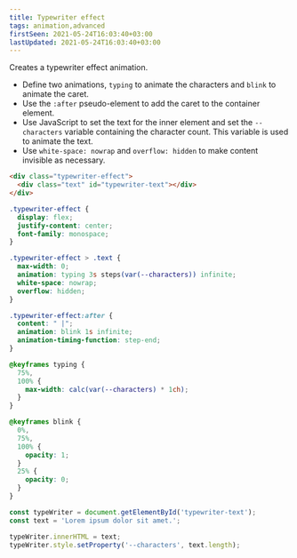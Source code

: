 ```yaml
---
title: Typewriter effect
tags: animation,advanced
firstSeen: 2021-05-24T16:03:40+03:00
lastUpdated: 2021-05-24T16:03:40+03:00
---
```


Creates a typewriter effect animation.

- Define two animations, `typing` to animate the characters and `blink` to animate the caret.
- Use the `:after` pseudo-element to add the caret to the container element.
- Use JavaScript to set the text for the inner element and set the `--characters` variable containing the character count. This variable is used to animate the text.
- Use `white-space: nowrap` and `overflow: hidden` to make content invisible as necessary.

```html
<div class="typewriter-effect">
  <div class="text" id="typewriter-text"></div>
</div>
```

```css
.typewriter-effect {
  display: flex;
  justify-content: center;
  font-family: monospace;
}

.typewriter-effect > .text {
  max-width: 0;
  animation: typing 3s steps(var(--characters)) infinite;
  white-space: nowrap;
  overflow: hidden;
}

.typewriter-effect:after {
  content: " |";
  animation: blink 1s infinite;
  animation-timing-function: step-end;
}

@keyframes typing {
  75%,
  100% {
    max-width: calc(var(--characters) * 1ch);
  }
}

@keyframes blink {
  0%,
  75%,
  100% {
    opacity: 1;
  }
  25% {
    opacity: 0;
  }
}
```

```js
const typeWriter = document.getElementById('typewriter-text');
const text = 'Lorem ipsum dolor sit amet.';

typeWriter.innerHTML = text;
typeWriter.style.setProperty('--characters', text.length);
```
